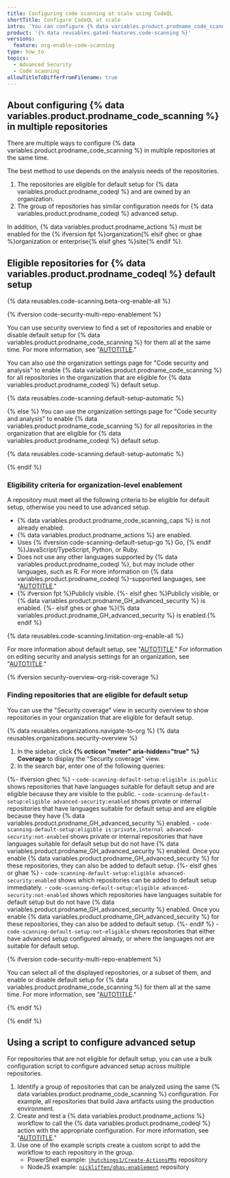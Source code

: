```yaml
---
title: Configuring code scanning at scale using CodeQL
shortTitle: Configure CodeQL at scale
intro: 'You can configure {% data variables.product.prodname_code_scanning %} for eligible repositories in your organization using default setup for {% data variables.product.prodname_codeql %} or use a script to configure advanced setup for a specific group of repositories.'
product: '{% data reusables.gated-features.code-scanning %}'
versions:
  feature: org-enable-code-scanning
type: how_to
topics:
  - Advanced Security
  - Code scanning
allowTitleToDifferFromFilename: true
---
```


## About configuring {% data variables.product.prodname_code_scanning %} in multiple repositories

There are multiple ways to configure {% data variables.product.prodname_code_scanning %} in multiple repositories at the same time.

The best method to use depends on the analysis needs of the repositories.

1. The repositories are eligible for default setup for {% data variables.product.prodname_codeql %} and are owned by an organization.
1. The group of repositories has similar configuration needs for {% data variables.product.prodname_codeql %} advanced setup.

In addition, {% data variables.product.prodname_actions %} must be enabled for the {% ifversion fpt %}organization{% elsif ghec or ghae %}organization or enterprise{% elsif ghes %}site{% endif %}.

<!-- Anchor to maintain the UI link to this heading -->
<a name="eligible-repositories-default-setup"></a>

## Eligible repositories for {% data variables.product.prodname_codeql %} default setup

{% data reusables.code-scanning.beta-org-enable-all %}

{% ifversion code-security-multi-repo-enablement %}

You can use security overview to find a set of repositories and enable or disable default setup for {% data variables.product.prodname_code_scanning %} for them all at the same time. For more information, see "[AUTOTITLE](/code-security/security-overview/enabling-security-features-for-multiple-repositories)."

You can also use the organization settings page for "Code security and analysis" to enable {% data variables.product.prodname_code_scanning %} for all repositories in the organization that are eligible for {% data variables.product.prodname_codeql %} default setup.

{% data reusables.code-scanning.default-setup-automatic %}

{% else %}
You can use the organization settings page for "Code security and analysis" to enable {% data variables.product.prodname_code_scanning %} for all repositories in the organization that are eligible for {% data variables.product.prodname_codeql %} default setup. 

{% data reusables.code-scanning.default-setup-automatic %}

{% endif %}

### Eligibility criteria for organization-level enablement

A repository must meet all the following criteria to be eligible for default setup, otherwise you need to use advanced setup.

- {% data variables.product.prodname_code_scanning_caps %} is not already enabled.
- {% data variables.product.prodname_actions %} are enabled.
- Uses {% ifversion code-scanning-default-setup-go %} Go, {% endif %}JavaScript/TypeScript, Python, or Ruby.
- Does not use any other languages supported by {% data variables.product.prodname_codeql %}, but may include other languages, such as R. For more information on {% data variables.product.prodname_codeql %}-supported languages, see "[AUTOTITLE](/code-security/code-scanning/automatically-scanning-your-code-for-vulnerabilities-and-errors/about-code-scanning-with-codeql#about-codeql)."
- {% ifversion fpt %}Publicly visible.
   {%- elsif ghec %}Publicly visible, or {% data variables.product.prodname_GH_advanced_security %} is enabled.
   {%- elsif ghes or ghae %}{% data variables.product.prodname_GH_advanced_security %} is enabled.{% endif %}

{% data reusables.code-scanning.limitation-org-enable-all %}

For more information about default setup, see "[AUTOTITLE](/code-security/code-scanning/automatically-scanning-your-code-for-vulnerabilities-and-errors/configuring-code-scanning-for-a-repository#configuring-code-scanning-automatically)." For information on editing security and analysis settings for an organization, see "[AUTOTITLE](/organizations/keeping-your-organization-secure/managing-security-settings-for-your-organization/managing-security-and-analysis-settings-for-your-organization)."

{% ifversion security-overview-org-risk-coverage %}

### Finding repositories that are eligible for default setup

You can use the "Security coverage" view in security overview to show repositories in your organization that are eligible for default setup.

{% data reusables.organizations.navigate-to-org %}
{% data reusables.organizations.security-overview %}
1. In the sidebar, click **{% octicon "meter" aria-hidden="true"  %} Coverage** to display the "Security coverage" view.
1. In the search bar, enter one of the following queries:

{%- ifversion ghec %}
    - `code-scanning-default-setup:eligible is:public` shows repositories that have languages suitable for default setup and are eligible because they are visible to the public.
    - `code-scanning-default-setup:eligible advanced-security:enabled` shows private or internal repositories that have languages suitable for default setup and are eligible because they have {% data variables.product.prodname_GH_advanced_security %} enabled.
    - `code-scanning-default-setup:eligible is:private,internal advanced-security:not-enabled` shows private or internal repositories that have languages suitable for default setup but do not have {% data variables.product.prodname_GH_advanced_security %} enabled. Once you enable {% data variables.product.prodname_GH_advanced_security %} for these repositories, they can also be added to default setup.
{%- elsif ghes or ghae %}
    - `code-scanning-default-setup:eligible advanced-security:enabled` shows which repositories can be added to default setup immediately.
    - `code-scanning-default-setup:eligible advanced-security:not-enabled` shows which repositories have languages suitable for default setup but do not have {% data variables.product.prodname_GH_advanced_security %} enabled. Once you enable {% data variables.product.prodname_GH_advanced_security %} for these repositories, they can also be added to default setup.
{%- endif %}
    - `code-scanning-default-setup:not-eligible` shows repositories that either have advanced setup configured already, or where the languages not are suitable for default setup.

{% ifversion code-security-multi-repo-enablement %}

You can select all of the displayed repositories, or a subset of them, and enable or disable default setup for {% data variables.product.prodname_code_scanning %} for them all at the same time. For more information, see "[AUTOTITLE](/code-security/security-overview/enabling-security-features-for-multiple-repositories)."

{% endif %}

{% endif %}

## Using a script to configure advanced setup

For repositories that are not eligible for default setup, you can use a bulk configuration script to configure advanced setup across multiple repositories.

1. Identify a group of repositories that can be analyzed using the same {% data variables.product.prodname_code_scanning %} configuration. For example, all repositories that build Java artifacts using the production environment.
1. Create and test a {% data variables.product.prodname_actions %} workflow to call the {% data variables.product.prodname_codeql %} action with the appropriate configuration. For more information, see "[AUTOTITLE](/code-security/code-scanning/automatically-scanning-your-code-for-vulnerabilities-and-errors/configuring-code-scanning-for-a-repository#creating-an-advanced-setup)."
1. Use one of the example scripts create a custom script to add the workflow to each repository in the group.
   - PowerShell example: [`jhutchings1/Create-ActionsPRs`](https://github.com/jhutchings1/Create-ActionsPRs) repository
   - NodeJS example: [`nickliffen/ghas-enablement`](https://github.com/NickLiffen/ghas-enablement) repository

